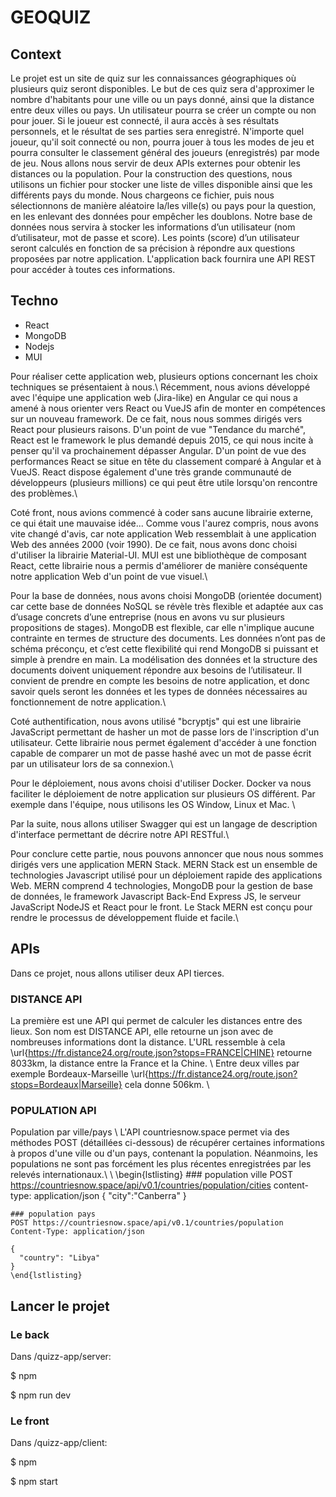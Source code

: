 # GEOQUIZ

## Context 
Le projet est un site de quiz sur les connaissances géographiques où plusieurs quiz seront disponibles. Le but de ces quiz sera d'approximer le nombre d'habitants pour une ville ou un pays donné, ainsi que la distance entre deux villes ou pays.
Un utilisateur pourra se créer un compte ou non pour jouer. Si le joueur est connecté, il aura accès à ses résultats personnels, et le résultat de ses parties sera enregistré.
N'importe quel joueur, qu'il soit connecté ou non, pourra jouer à tous les modes de jeu et pourra consulter le classement général des joueurs (enregistrés) par mode de jeu.
Nous allons nous servir de deux APIs externes pour obtenir les distances ou la population.
Pour la construction des questions, nous utilisons un fichier pour stocker une liste de villes disponible ainsi que les différents pays du monde. Nous chargeons ce fichier, puis nous sélectionnons de manière aléatoire la/les ville(s) ou pays pour la question, en les enlevant des données pour empêcher les doublons.
Notre base de données nous servira à stocker les informations d’un utilisateur (nom d’utilisateur, mot de passe et score). Les points (score) d’un utilisateur seront calculés en fonction de sa précision à répondre aux questions proposées par notre application.
L'application back fournira une API REST pour accéder à toutes ces informations.

## Techno
*  React 
*  MongoDB
*  Nodejs 
*  MUI 

Pour réaliser cette application web, plusieurs options concernant les choix techniques se présentaient à nous.\\
Récemment, nous avions développé avec l'équipe une application web (Jira-like) en Angular ce qui nous a amené à nous orienter vers React ou VueJS afin de monter en compétences sur un nouveau framework. De ce fait, nous nous sommes dirigés vers React pour plusieurs raisons. D'un point de vue "Tendance du marché", React est le framework le plus demandé depuis 2015, ce qui nous incite à penser qu'il va prochainement dépasser Angular. D'un point de vue des performances React se situe en tête du classement comparé à Angular et à VueJS. React dispose également d'une très grande communauté de développeurs (plusieurs millions) ce qui peut être utile lorsqu'on rencontre des problèmes.\\

Coté front, nous avions commencé à coder sans aucune librairie externe, ce qui était une mauvaise idée... Comme vous l'aurez compris, nous avons vite changé d'avis, car note application Web ressemblait à une application Web des années 2000 (voir 1990). De ce fait, nous avons donc choisi d'utiliser la librairie Material-UI. MUI est une bibliothèque de composant React, cette librairie nous a permis d'améliorer de manière conséquente notre application Web d'un point de vue visuel.\\

Pour la base de données, nous avons choisi MongoDB (orientée document) car cette base de données NoSQL se révèle très flexible et adaptée aux cas d’usage concrets d’une entreprise (nous en avons vu sur plusieurs propositions de stages). MongoDB est flexible, car elle n'implique aucune contrainte en termes de structure des documents. Les données n’ont pas de schéma préconçu, et c’est cette flexibilité qui rend MongoDB si puissant et simple à prendre en main. La modélisation des données et la structure des documents doivent uniquement répondre aux besoins de l’utilisateur. Il convient de prendre en compte les besoins de notre application, et donc savoir quels seront les données et les types de données nécessaires au fonctionnement de notre application.\\

Coté authentification, nous avons utilisé "bcryptjs" qui est une librairie JavaScript permettant de hasher un mot de passe lors de l'inscription d'un utilisateur. Cette librairie nous permet également d'accéder à une fonction capable de comparer un mot de passe hashé avec un mot de passe écrit par un utilisateur lors de sa connexion.\\

Pour le déploiement, nous avons choisi d'utiliser Docker. Docker va nous faciliter le déploiement de notre application sur plusieurs OS différent. Par exemple dans l'équipe, nous utilisons les OS Window, Linux et Mac. \\ 

Par la suite, nous allons utiliser Swagger qui est un langage de description d'interface permettant de décrire notre API RESTful.\\

Pour conclure cette partie, nous pouvons annoncer que nous nous sommes dirigés vers une application MERN Stack. MERN Stack est un ensemble de technologies Javascript utilisé pour un déploiement rapide des applications Web. MERN comprend 4 technologies, MongoDB pour la gestion de base de données, le framework Javascript Back-End Express JS, le serveur JavaScript NodeJS et React pour le front. Le Stack MERN est conçu pour rendre le processus de développement fluide et facile.\\

## APIs
Dans ce projet, nous allons utiliser deux API tierces.

### DISTANCE API

La première est une API qui permet de calculer les distances entre des lieux.
Son nom est DISTANCE API, elle retourne un json avec de nombreuses informations dont la distance.
L'URL ressemble à cela \url{https://fr.distance24.org/route.json?stops=FRANCE|CHINE}  retourne 8033km, la distance entre la France et la Chine. \\
Entre deux villes par exemple Bordeaux-Marseille \url{https://fr.distance24.org/route.json?stops=Bordeaux|Marseille}
 cela donne 506km. \\


### POPULATION API

Population par ville/pays \\
L'API countriesnow.space permet via des méthodes POST (détaillées ci-dessous) de récupérer certaines informations à propos d'une ville ou d'un pays, contenant la population. Néanmoins, les populations ne sont pas forcément les plus récentes enregistrées par les relevés internationaux.\\
\\
    \begin{lstlisting}
    ### population ville
    POST https://countriesnow.space/api/v0.1/countries/population/cities
    content-type: application/json
    {
      "city":"Canberra"
    }
    
    ### population pays
    POST https://countriesnow.space/api/v0.1/countries/population
    Content-Type: application/json
    
    {
      "country": "Libya"
    }
    \end{lstlisting}

## Lancer le projet 

### Le back 
Dans /quizz-app/server:

$ npm 

$ npm run dev

### Le front
Dans /quizz-app/client:

$ npm

$ npm start
